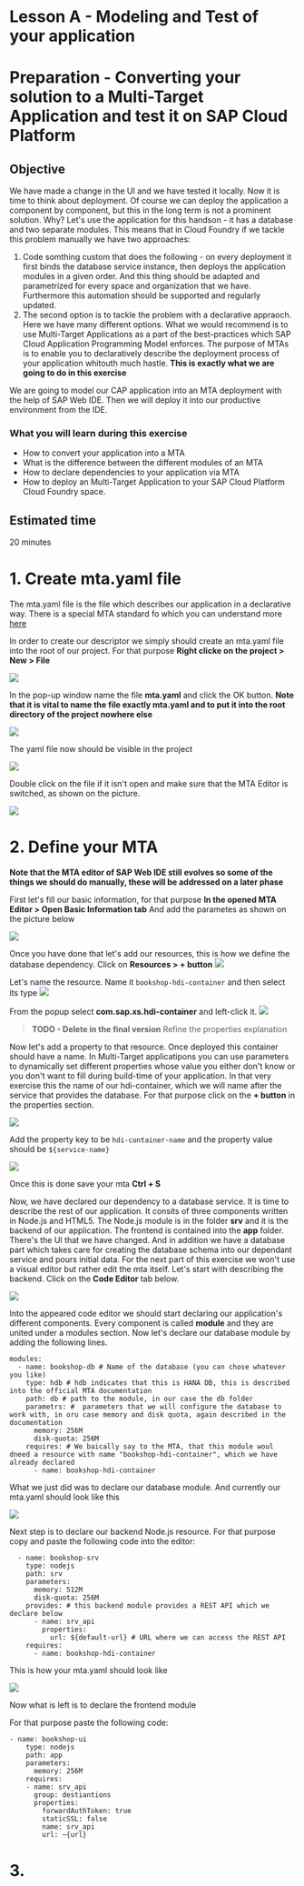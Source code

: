 # Lesson A - Modeling and Test of your application
# Preparation - Converting your solution to a Multi-Target Application and test it on SAP Cloud Platform

## Objective
We have made a change in the UI and we have tested it locally. Now it is time to think about deployment. Of course we can deploy the application a component by component, but this in the long term is not a prominent solution. Why? Let's use the application for this handson - it has a database and two separate modules. This means that in Cloud Foundry if we tackle this problem manually we have two approaches: 
1. Code somthing custom that does the following - on every deployment it first binds the database service instance, then deploys the application modules in a given order. And this thing should be adapted and parametrized for every space and organization that we have. Furthermore this automation should be supported and regularly updated.
2. The second option is to tackle the problem with a declarative appraoch. Here we have many different options. What we would recommend is to use Multi-Target Applications as a part of the best-practices which SAP Cloud Application Programming Model enforces. The purpose of MTAs is to enable you to declaratively describe  the deployment process of your application whitouth much hastle. **This is exactly what we are going to do in this exercise**

We are going to model our CAP application into an MTA deployment with the help of SAP Web IDE. Then we will deploy it into our productive environment from the IDE.

### What you will learn during this exercise
* How to convert your application into a MTA 
* What is the difference between the different modules of an MTA
* How to declare dependencies to your application via MTA
* How to deploy an Multi-Target Application to your SAP Cloud Platform Cloud Foundry space.

## Estimated time
20 minutes 

# 1. Create mta.yaml file
The mta.yaml file is the file which describes our application in a declarative way. There is a special MTA standard fo which you can understand more [here](https://help.sap.com/viewer/65de2977205c403bbc107264b8eccf4b/Cloud/en-US/37eedfdf814d4845ad784334d7ad6f8e.html) 

In order to create our descriptor we simply should create an mta.yaml file into the root of our project. For that purpose **Right clicke on the project > New > File**

![](../../images/a/a2_create_mta.png)

In the pop-up window name the file **mta.yaml** and click the OK button. **Note that it is vital to name the file exactly mta.yaml and to put it into the root directory of the project nowhere else**

![](../../images/a/a2_name_the_mta.png)

The yaml file now should be visible in the project

![](../../images/a/a2_yaml_location.png)

Double click on the file if it isn't open and make sure that the MTA Editor is switched, as shown on the picture.

![](../../images/a/a2_open_mta_editor.png)


# 2. Define your MTA

**Note that the MTA editor of SAP Web IDE still evolves so some of the things we should do manually, these will be addressed on a later phase**

First let's fill our basic information, for that purpose **In the opened MTA Editor > Open  Basic Information tab** And add the parametes as shown on the picture below

![](../../images/a/a2_fill_basic_info.png)

Once you have done that let's add our resources, this is how we define the database dependency. Click on **Resources > + button**
![](../../images/a/a2_add_resoruce.png)

Let's name the resource. Name it ```bookshop-hdi-container```
and then select its type
![](../../images/a/a2_name_resource.png)

From the popup select **com.sap.xs.hdi-container** and left-click it.
![](../../images/a/a2_select_resource_type.png)

>**TODO - Delete in the final version** Refine the properties explanation

Now let's add a property to that resource. Once deployed this container should have a name. In Multi-Target applicatipons you can use parameters to dynamically set different properties whose value you either don't know or you don't want to fill during build-time of your application. In that very exercise this the name of our hdi-container, which we will name after the service that provides the database. For that purpose click on the **+ button** in the properties section.

![](../../images/a/a2_add_property.png)

Add the property key to be ```hdi-container-name``` and the property value should be ```${service-name}```

![](../../images/a/a2_set_prop_value.png)

Once this is done save your mta **Ctrl + S**

Now, we have declared our dependency to a database service. It is time to describe the rest of our application. It consits of three components written in Node.js and HTML5. The Node.js module is in the folder **srv** and it is the backend of our application. The frontend is contained into the **app** folder. There's the UI that we have changed. And in addition we have a database part which takes care for creating the database schema into our dependant service and pours initial data.
For the next part of this exercise we won't use a visual editor but rather edit the mta itself. Let's start with describing the backend. Click on the  **Code Editor** tab below.

![](../../images/a/a2_code_editor.png)

Into the appeared code editor we should start declaring our application's different components. Every component is called **module** and they are united under a modules section. Now let's declare our database module by adding the following lines.

```
modules:
  - name: bookshop-db # Name of the database (you can chose whatever you like)
    type: hdb # hdb indicates that this is HANA DB, this is described into the official MTA documentation
    path: db # path to the module, in our case the db folder
    parametrs: #  parameters that we will configure the database to work with, in oru case memory and disk quota, again described in the documentation
      memory: 256M
      disk-quota: 256M
    requires: # We baically say to the MTA, that this module woul dneed a resource with name "bookshop-hdi-container", which we have already declared
      - name: bookshop-hdi-container
```

What we just did was to declare our database module. And currently our mta.yaml should look like this

![](../../images/a/a2_mta_yaml_db.png)

Next step is to declare our backend Node.js resource. For that purpose copy and paste the following code into the editor:

```
  - name: bookshop-srv
    type: nodejs 
    path: srv
    parameters:
      memory: 512M
      disk-quota: 256M
    provides: # this backend module provides a REST API which we declare below 
      - name: srv_api
        properties:
          url: ${default-url} # URL where we can access the REST API
    requires: 
      - name: bookshop-hdi-container
```
This is how your mta.yaml should look like

![](../../images/a/a2_mta_yaml_declare_backend.png)

Now what is left is to declare the frontend module

For that purpose paste the following code:

```
- name: bookshop-ui
    type: nodejs
    path: app
    parameters:
      memory: 256M
    requires: 
    - name: srv_api
      group: destiantions
      properties:
        forwardAuthToken: true
        staticSSL: false
        name: srv_api
        url: ~{url}
```


# 3. 
